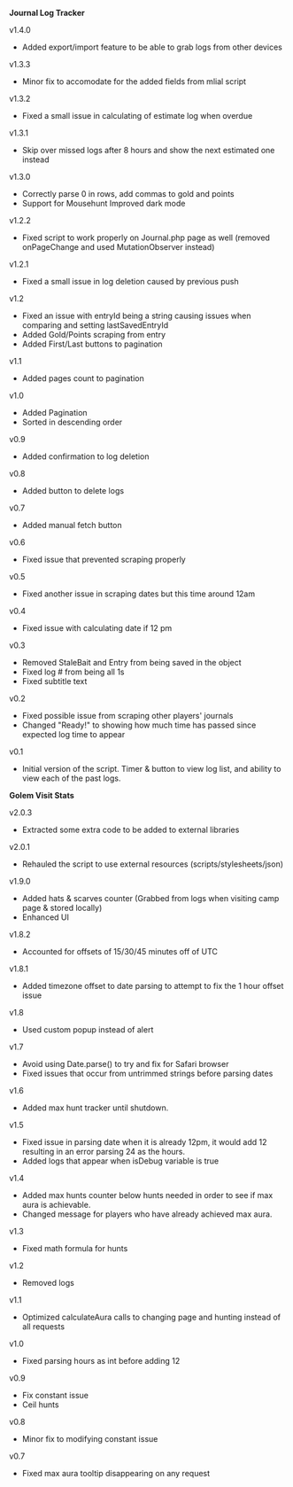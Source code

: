 __Journal Log Tracker__

v1.4.0
- Added export/import feature to be able to grab logs from other devices

v1.3.3
- Minor fix to accomodate for the added fields from mlial script

v1.3.2
- Fixed a small issue in calculating of estimate log when overdue

v1.3.1
- Skip over missed logs after 8 hours and show the next estimated one instead

v1.3.0
- Correctly parse 0 in rows, add commas to gold and points
- Support for Mousehunt Improved dark mode

v1.2.2
- Fixed script to work properly on Journal.php page as well (removed onPageChange and used MutationObserver instead)

v1.2.1
- Fixed a small issue in log deletion caused by previous push

v1.2
- Fixed an issue with entryId being a string causing issues when comparing and setting lastSavedEntryId
- Added Gold/Points scraping from entry
- Added First/Last buttons to pagination

v1.1
- Added pages count to pagination

v1.0
- Added Pagination
- Sorted in descending order

v0.9
- Added confirmation to log deletion

v0.8
- Added button to delete logs

v0.7
- Added manual fetch button

v0.6
- Fixed issue that prevented scraping properly

v0.5
- Fixed another issue in scraping dates but this time around 12am

v0.4
- Fixed issue with calculating date if 12 pm

v0.3
- Removed StaleBait and Entry from being saved in the object
- Fixed log # from being all 1s
- Fixed subtitle text

v0.2
- Fixed possible issue from scraping other players' journals
- Changed "Ready!" to showing how much time has passed since expected log time to appear

v0.1
- Initial version of the script. Timer & button to view log list, and ability to view each of the past logs.


__Golem Visit Stats__

v2.0.3
- Extracted some extra code to be added to external libraries

v2.0.1
- Rehauled the script to use external resources (scripts/stylesheets/json)

v1.9.0
- Added hats & scarves counter (Grabbed from logs when visiting camp page & stored locally)
- Enhanced UI

v1.8.2
- Accounted for offsets of 15/30/45 minutes off of UTC

v1.8.1
- Added timezone offset to date parsing to attempt to fix the 1 hour offset issue

v1.8
- Used custom popup instead of alert

v1.7
- Avoid using Date.parse() to try and fix for Safari browser
- Fixed issues that occur from untrimmed strings before parsing dates

v1.6
- Added max hunt tracker until shutdown.

v1.5
- Fixed issue in parsing date when it is already 12pm, it would add 12 resulting in an error parsing 24 as the hours.
- Added logs that appear when isDebug variable is true

v1.4
- Added max hunts counter below hunts needed in order to see if max aura is achievable.
- Changed message for players who have already achieved max aura.

v1.3
- Fixed math formula for hunts

v1.2
- Removed logs

v1.1
- Optimized calculateAura calls to changing page and hunting instead of all requests

v1.0
- Fixed parsing hours as int before adding 12

v0.9
- Fix constant issue
- Ceil hunts

v0.8
- Minor fix to modifying constant issue

v0.7
- Fixed max aura tooltip disappearing on any request